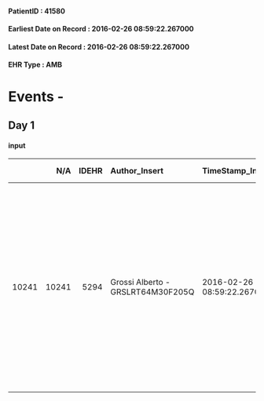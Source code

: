 
#### PatientID : 41580
#### Earliest Date on Record : 2016-02-26 08:59:22.267000
#### Latest Date on Record : 2016-02-26 08:59:22.267000
#### EHR Type : AMB

# Events - 

## Day 1

#### input
|       |    N/A |   IDEHR | Author_Insert                     | TimeStamp_Insert           | EHRType   |   PatientID |   IDDigitalSignDocument | persone_vicine   |   Unnamed: 0_x.1 |   IDANAMNESI_SOCIALE | Patient   | FamigliaAltro   | Paziente_T   | FamigliaAltro_T   |   Non_Rilevabile_x.1 | Note_Non_Rilevabile_x.1   | opt_Problemi   | chk_contr_sintomi   | opt_paziente_a   | opt_famiglia_a   | opt_adeguatezza   | opt_paziente_solo   | opt_presente_assente   | Caregiver_principale   | opt_capacita     | ds_note_prio                                                                                                                                                                                                                               | opt_paziente_ad   | opt_caregiver_ad   | Needs     | Fragility      |
|------:|-------:|--------:|:----------------------------------|:---------------------------|:----------|------------:|------------------------:|:-----------------|-----------------:|---------------------:|:----------|:----------------|:-------------|:------------------|---------------------:|:--------------------------|:---------------|:--------------------|:-----------------|:-----------------|:------------------|:--------------------|:-----------------------|:-----------------------|:-----------------|:-------------------------------------------------------------------------------------------------------------------------------------------------------------------------------------------------------------------------------------------|:------------------|:-------------------|:----------|:---------------|
| 10241 |  10241 |    5294 | Grossi Alberto - GRSLRT64M30F205Q | 2016-02-26 08:59:22.267000 | AMB       |       41580 |                  285980 | N/A              |             2651 |                 1732 | Si#1      | Si#1            | No#0         | Si#1              |                    0 | NR                        | No#0           | controllo sintomi#0 | Congruenti#1     | Congruenti#1     | No#0              | Si#1                | Presente#1             | figlio Luca Giacomo    | Incrementabile#1 | Il figlio Luca Giacomo sembra molto affranto per la situazione della madre ma appare comunque molto orientato rispetto ad un percorso di CP. Abbiamo gi√† assistito in hospice il padre e quindi conosce perfettamente la nostra struttura | Parziale#1        | Totale#2           | Clinici#0 | psico-fisica#3 |


